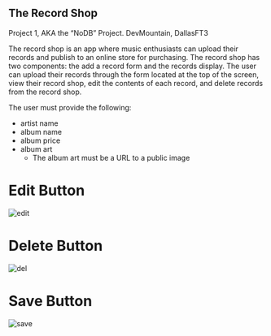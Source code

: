 ## The Record Shop
Project 1, AKA the “NoDB” Project. DevMountain, DallasFT3

The record shop is an app where music enthusiasts can upload their records and publish to an online store for purchasing. The record shop has two components: the add a record form and the records display. The user can upload their records through the form located at the top of the screen, view their record shop, edit the contents of each record, and delete records from the record shop.

The user must provide the following:
* artist name
* album name
* album price
* album art
  * The album art must be a URL to a public image
 
# Edit Button
![edit](https://github.com/XINEXPORT/record-shop/assets/40744735/3bc4550d-de09-4348-aec6-108a0123edc5)



# Delete Button
![del](https://github.com/XINEXPORT/record-shop/assets/40744735/abcd82dc-2cc1-423f-ba6d-4cba7e57bf00)



# Save Button
![save](https://github.com/XINEXPORT/record-shop/assets/40744735/683dfa23-d255-4ae2-a5fd-77614c4d98d3)




